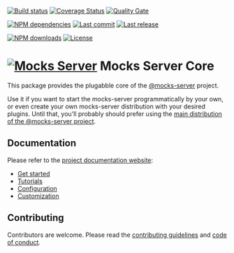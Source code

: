 [![Build status][travisci-image]][travisci-url] [![Coverage Status][coveralls-image]][coveralls-url] [![Quality Gate][quality-gate-image]][quality-gate-url]

[![NPM dependencies][npm-dependencies-image]][npm-dependencies-url] [![Last commit][last-commit-image]][last-commit-url] [![Last release][release-image]][release-url] 

[![NPM downloads][npm-downloads-image]][npm-downloads-url] [![License][license-image]][license-url]


# [![Mocks Server][logo-url]][website-url] Mocks Server Core

This package provides the plugabble core of the [@mocks-server][website-url] project.

Use it if you want to start the mocks-server programmatically by your own, or even create your own mocks-server distribution with your desired plugins. Until that, you'll probably should prefer using the [main distribution of the @mocks-server project][main-url].

## Documentation

Please refer to the [project documentation website][website-url]:

* [Get started](https://www.mocks-server.org/docs/get-started-intro)
* [Tutorials](https://www.mocks-server.org/docs/tutorials-static)
* [Configuration](https://www.mocks-server.org/docs/configuration-options)
* [Customization](https://www.mocks-server.org/docs/advanced-developing-plugins)

## Contributing

Contributors are welcome.
Please read the [contributing guidelines](.github/CONTRIBUTING.md) and [code of conduct](.github/CODE_OF_CONDUCT.md).

[website-url]: https://www.mocks-server.org
[logo-url]: https://www.mocks-server.org/img/logo_120.png
[main-url]: https://www.npmjs.com/package/@mocks-server/main

[coveralls-image]: https://coveralls.io/repos/github/mocks-server/core/badge.svg
[coveralls-url]: https://coveralls.io/github/mocks-server/core
[travisci-image]: https://travis-ci.com/mocks-server/core.svg?branch=master
[travisci-url]: https://travis-ci.com/mocks-server/core
[last-commit-image]: https://img.shields.io/github/last-commit/mocks-server/core.svg
[last-commit-url]: https://github.com/mocks-server/core/commits
[license-image]: https://img.shields.io/npm/l/@mocks-server/core.svg
[license-url]: https://github.com/mocks-server/core/blob/master/LICENSE
[npm-downloads-image]: https://img.shields.io/npm/dm/@mocks-server/core.svg
[npm-downloads-url]: https://www.npmjs.com/package/@mocks-server/core
[npm-dependencies-image]: https://img.shields.io/david/mocks-server/core.svg
[npm-dependencies-url]: https://david-dm.org/mocks-server/core
[quality-gate-image]: https://sonarcloud.io/api/project_badges/measure?project=mocks-server-core&metric=alert_status
[quality-gate-url]: https://sonarcloud.io/dashboard?id=mocks-server-core
[release-image]: https://img.shields.io/github/release-date/mocks-server/core.svg
[release-url]: https://github.com/mocks-server/core/releases
